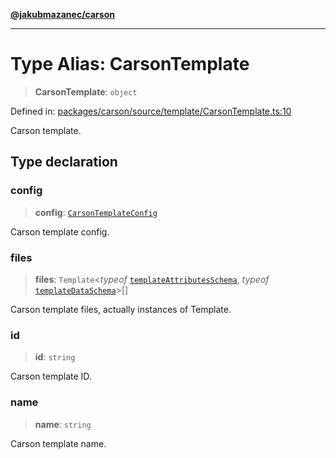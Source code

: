 [**@jakubmazanec/carson**](../README.md)

---

# Type Alias: CarsonTemplate

> **CarsonTemplate**: `object`

Defined in:
[packages/carson/source/template/CarsonTemplate.ts:10](https://github.com/jakubmazanec/tools/blob/7c5f40d811171692b72a47160bc33d644201b16a/packages/carson/source/template/CarsonTemplate.ts#L10)

Carson template.

## Type declaration

### config

> **config**: [`CarsonTemplateConfig`](CarsonTemplateConfig.md)

Carson template config.

### files

> **files**: `Template`\<_typeof_
> [`templateAttributesSchema`](../variables/templateAttributesSchema.md), _typeof_
> [`templateDataSchema`](../variables/templateDataSchema.md)\>[]

Carson template files, actually instances of Template.

### id

> **id**: `string`

Carson template ID.

### name

> **name**: `string`

Carson template name.
